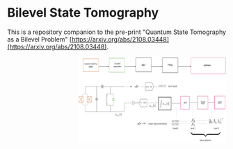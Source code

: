 # Bilevel State Tomography

This is a repository companion to the pre-print "Quantum State Tomography as a Bilevel Problem" [https://arxiv.org/abs/2108.03448](https://arxiv.org/abs/2108.03448).

<img src="flow.png" alt="" width="340" height="200" align="right" style="margin-left: 10px; margin-bottom: 10px;">
